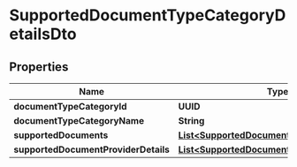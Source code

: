 

# SupportedDocumentTypeCategoryDetailsDto


## Properties

Name | Type | Description | Notes
------------ | ------------- | ------------- | -------------
**documentTypeCategoryId** | **UUID** |  | 
**documentTypeCategoryName** | **String** |  | 
**supportedDocuments** | [**List&lt;SupportedDocumentDetailsDto&gt;**](SupportedDocumentDetailsDto.md) |  | 
**supportedDocumentProviderDetails** | [**List&lt;SupportedDocumentProviderDetailsDto&gt;**](SupportedDocumentProviderDetailsDto.md) |  | 



